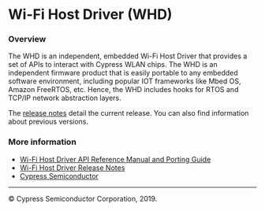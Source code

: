# Wi-Fi Host Driver (WHD)

### Overview
The WHD is an independent, embedded Wi-Fi Host Driver that provides a set of APIs to interact with Cypress WLAN chips. The WHD is an independent firmware product that is easily portable to any embedded software environment, including popular IOT frameworks like Mbed OS, Amazon FreeRTOS, etc. Hence, the WHD includes hooks for RTOS and TCP/IP network abstraction layers. 

The [release notes](./RELEASE.md) detail the current release. You can also find information about previous versions.

### More information
* [Wi-Fi Host Driver API Reference Manual and Porting Guide](https://cypresssemiconductorco.github.io/wifi-host-driver/API/index.html)
* [Wi-Fi Host Driver Release Notes](./RELEASE.md)
* [Cypress Semiconductor](http://www.cypress.com)

---
© Cypress Semiconductor Corporation, 2019.

